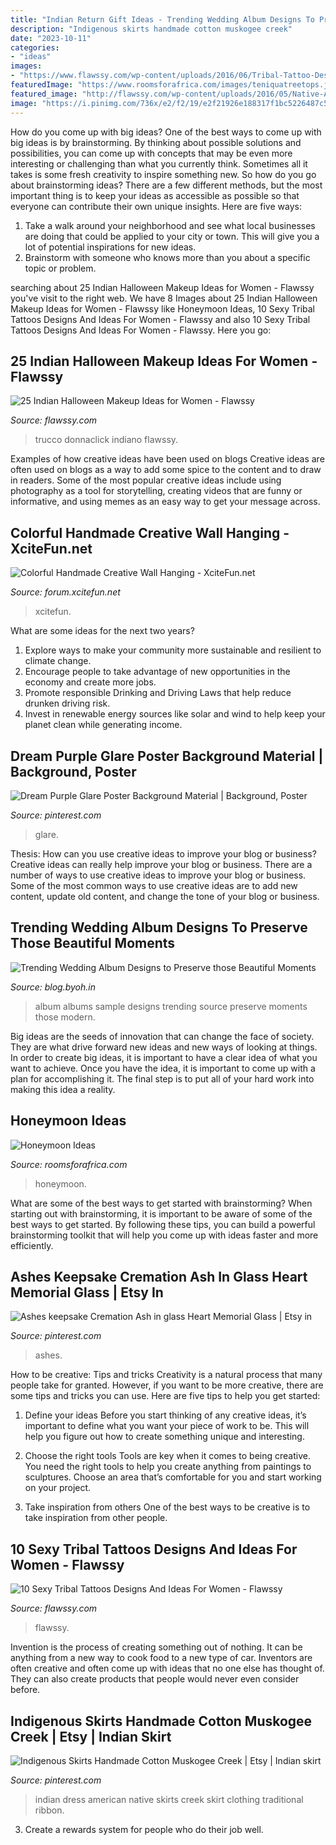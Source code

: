 ```yaml
---
title: "Indian Return Gift Ideas - Trending Wedding Album Designs To Preserve Those Beautiful Moments"
description: "Indigenous skirts handmade cotton muskogee creek"
date: "2023-10-11"
categories:
- "ideas"
images:
- "https://www.flawssy.com/wp-content/uploads/2016/06/Tribal-Tattoo-Designs-Women.jpg"
featuredImage: "https://www.roomsforafrica.com/images/teniquatreetops.jpg"
featured_image: "http://flawssy.com/wp-content/uploads/2016/05/Native-American-Indian-Princess-Makeup.jpg"
image: "https://i.pinimg.com/736x/e2/f2/19/e2f21926e188317f1bc5226487c5eb6e.jpg"
---
```



How do you come up with big ideas?
One of the best ways to come up with big ideas is by brainstorming. By thinking about possible solutions and possibilities, you can come up with concepts that may be even more interesting or challenging than what you currently think. Sometimes all it takes is some fresh creativity to inspire something new. So how do you go about brainstorming ideas? There are a few different methods, but the most important thing is to keep your ideas as accessible as possible so that everyone can contribute their own unique insights. Here are five ways: 
1) Take a walk around your neighborhood and see what local businesses are doing that could be applied to your city or town. This will give you a lot of potential inspirations for new ideas. 
2) Brainstorm with someone who knows more than you about a specific topic or problem.

	

		
searching about 25 Indian Halloween Makeup Ideas for Women - Flawssy you've visit to the right web. We have 8 Images about 25 Indian Halloween Makeup Ideas for Women - Flawssy like Honeymoon Ideas, 10 Sexy Tribal Tattoos Designs And Ideas For Women - Flawssy and also 10 Sexy Tribal Tattoos Designs And Ideas For Women - Flawssy. Here you go:
		
    
## 25 Indian Halloween Makeup Ideas For Women - Flawssy

<img loading=lazy src="http://flawssy.com/wp-content/uploads/2016/05/Native-American-Indian-Princess-Makeup.jpg" onerror="this.onerror=null;this.src='https://tse3.mm.bing.net/th?id=OIP.NXTCN9CvS5Wgfubv10gSGwHaK7&amp;pid=15.1';" alt="25 Indian Halloween Makeup Ideas for Women - Flawssy">

_Source: flawssy.com_

>trucco donnaclick indiano flawssy. 

	

Examples of how creative ideas have been used on blogs
Creative ideas are often used on blogs as a way to add some spice to the content and to draw in readers. Some of the most popular creative ideas include using photography as a tool for storytelling, creating videos that are funny or informative, and using memes as an easy way to get your message across.

    
## Colorful Handmade Creative Wall Hanging - XciteFun.net

<img loading=lazy src="https://img.xcitefun.net/users/2013/03/316926,xcitefun-colorful-handmade-wall-hanging-13.jpg" onerror="this.onerror=null;this.src='https://tse4.mm.bing.net/th?id=OIP.zU3seMylYCSw3YWe901oKwHaHa&amp;pid=15.1';" alt="Colorful Handmade Creative Wall Hanging - XciteFun.net">

_Source: forum.xcitefun.net_

>xcitefun. 

	

What are some ideas for the next two years?
1. Explore ways to make your community more sustainable and resilient to climate change.
2. Encourage people to take advantage of new opportunities in the economy and create more jobs.
3. Promote responsible Drinking and Driving Laws that help reduce drunken driving risk.
4. Invest in renewable energy sources like solar and wind to help keep your planet clean while generating income.

    
## Dream Purple Glare Poster Background Material | Background, Poster

<img loading=lazy src="https://i.pinimg.com/736x/90/42/73/904273504c660409d86a289283f93895.jpg" onerror="this.onerror=null;this.src='https://tse2.mm.bing.net/th?id=OIP.8z4MigdCOCH-AmxZ7-hhgwHaLl&amp;pid=15.1';" alt="Dream Purple Glare Poster Background Material | Background, Poster">

_Source: pinterest.com_

>glare. 

	

Thesis: How can you use creative ideas to improve your blog or business?
Creative ideas can really help improve your blog or business. There are a number of ways to use creative ideas to improve your blog or business. Some of the most common ways to use creative ideas are to add new content, update old content, and change the tone of your blog or business.

    
## Trending Wedding Album Designs To Preserve Those Beautiful Moments

<img loading=lazy src="http://blog.byoh.in/wp-content/uploads/2016/04/Modern-wedding-album-ideas5.jpg" onerror="this.onerror=null;this.src='https://tse4.mm.bing.net/th?id=OIP.roYfU4ZbwrpqJZ0N0sGrgAHaEK&amp;pid=15.1';" alt="Trending Wedding Album Designs to Preserve those Beautiful Moments">

_Source: blog.byoh.in_

>album albums sample designs trending source preserve moments those modern. 

	

Big ideas are the seeds of innovation that can change the face of society. They are what drive forward new ideas and new ways of looking at things. In order to create big ideas, it is important to have a clear idea of what you want to achieve. Once you have the idea, it is important to come up with a plan for accomplishing it. The final step is to put all of your hard work into making this idea a reality.

    
## Honeymoon Ideas

<img loading=lazy src="https://www.roomsforafrica.com/images/teniquatreetops.jpg" onerror="this.onerror=null;this.src='https://tse3.mm.bing.net/th?id=OIP.y0OVeJ3DMd4YDTx8dmQgrAHaFj&amp;pid=15.1';" alt="Honeymoon Ideas">

_Source: roomsforafrica.com_

>honeymoon. 

	

What are some of the best ways to get started with brainstorming?
When starting out with brainstorming, it is important to be aware of some of the best ways to get started. By following these tips, you can build a powerful brainstorming toolkit that will help you come up with ideas faster and more efficiently.

    
## Ashes Keepsake Cremation Ash In Glass Heart Memorial Glass | Etsy In

<img loading=lazy src="https://i.pinimg.com/736x/62/48/8d/62488d9361f32e971d472e5cdf176b54.jpg" onerror="this.onerror=null;this.src='https://tse3.mm.bing.net/th?id=OIP.fH5VWJs3iM_jKZRqOnHtegHaHa&amp;pid=15.1';" alt="Ashes keepsake Cremation Ash in glass Heart Memorial Glass | Etsy in">

_Source: pinterest.com_

>ashes. 

	

How to be creative: Tips and tricks
Creativity is a natural process that many people take for granted. However, if you want to be more creative, there are some tips and tricks you can use. Here are five tips to help you get started:
1. Define your ideas
Before you start thinking of any creative ideas, it’s important to define what you want your piece of work to be. This will help you figure out how to create something unique and interesting.

2. Choose the right tools
Tools are key when it comes to being creative. You need the right tools to help you create anything from paintings to sculptures. Choose an area that’s comfortable for you and start working on your project.
3. Take inspiration from others
One of the best ways to be creative is to take inspiration from other people.

    
## 10 Sexy Tribal Tattoos Designs And Ideas For Women - Flawssy

<img loading=lazy src="https://www.flawssy.com/wp-content/uploads/2016/06/Tribal-Tattoo-Designs-Women.jpg" onerror="this.onerror=null;this.src='https://tse4.mm.bing.net/th?id=OIP.R01beM3_98hIkg59CcgfVgHaLO&amp;pid=15.1';" alt="10 Sexy Tribal Tattoos Designs And Ideas For Women - Flawssy">

_Source: flawssy.com_

>flawssy. 

	

Invention is the process of creating something out of nothing. It can be anything from a new way to cook food to a new type of car. Inventors are often creative and often come up with ideas that no one else has thought of. They can also create products that people would never even consider before.

    
## Indigenous Skirts Handmade Cotton Muskogee Creek | Etsy | Indian Skirt

<img loading=lazy src="https://i.pinimg.com/736x/e2/f2/19/e2f21926e188317f1bc5226487c5eb6e.jpg" onerror="this.onerror=null;this.src='https://tse1.mm.bing.net/th?id=OIP.zYXjvmJ_ZOYu-Hon43Sg4gHaJ3&amp;pid=15.1';" alt="Indigenous Skirts Handmade Cotton Muskogee Creek | Etsy | Indian skirt">

_Source: pinterest.com_

>indian dress american native skirts creek skirt clothing traditional ribbon. 

	

3. Create a rewards system for people who do their job well.

